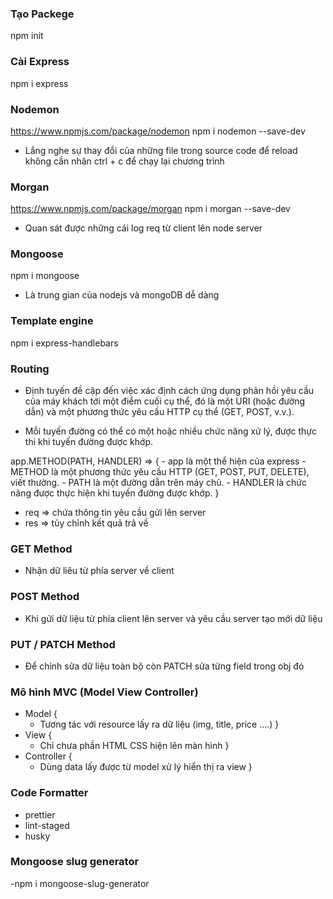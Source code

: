 ### Tạo Packege
npm init

### Cài Express
npm i express

### Nodemon 
https://www.npmjs.com/package/nodemon
npm i nodemon --save-dev
- Lắng nghe sự thay đổi của những file trong source code để reload không cần nhân ctrl + c để chạy lại chương trình


### Morgan
https://www.npmjs.com/package/morgan
npm i morgan --save-dev
- Quan sát được những cái log req từ client lên node server

### Mongoose
npm i mongoose
- Là trung gian của nodejs và mongoDB dễ dàng 

### Template engine
npm i express-handlebars


### Routing 
- Định tuyến đề cập đến việc xác định cách ứng dụng phản hồi yêu cầu của máy khách tới một điểm cuối cụ thể, đó là một URI (hoặc đường dẫn) và một phương thức yêu cầu HTTP cụ thể (GET, POST, v.v.).

- Mỗi tuyến đường có thể có một hoặc nhiều chức năng xử lý, được thực thi khi tuyến đường được khớp.

app.METHOD(PATH, HANDLER) => {
    - app là một thể hiện của express
    - METHOD là một phương thức yêu cầu HTTP (GET, POST, PUT, DELETE), viết thường.
    - PATH là một đường dẫn trên máy chủ.
    - HANDLER là chức năng được thực hiện khi tuyến đường được khớp.
}

 - req => chứa thông tin yêu cầu gửi lên server 
 - res => tủy chỉnh kết quả trả về 

### GET Method
- Nhận dữ liêu từ phía server về client 

### POST Method
- Khi gửi dữ liệu từ phía client lên server và yêu cầu server tạo mới dữ liệu

### PUT / PATCH Method
- Để chỉnh sửa dữ liệu toàn bộ còn PATCH sửa từng field trong obj đó

### Mô hình MVC (Model View Controller)
- Model {
    + Tương tác với resource lấy ra dữ liệu (img, title, price ....)
}
- View {
    + Chỉ chưa phần HTML CSS hiện lên màn hình
}
- Controller {
    + Dùng data lấy được từ model xử lý hiển thị ra view 
}


### Code Formatter
- prettier
- lint-staged
- husky

### Mongoose slug generator
-npm i mongoose-slug-generator